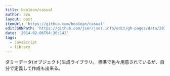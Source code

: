 ```yaml
---
title: boo1ean/casual
author: azu
layout: post
itemUrl: 'https://github.com/boo1ean/casual'
editJSONPath: 'https://github.com/jser/jser.info/edit/gh-pages/data/2014/02/index.json'
date: '2014-02-06T04:30:14Z'
tags:
  - JavaScript
  - library
---
```

ダミーデータ(オブジェクト)生成ライブラリ。
標準で色々用意されているが、自分で定義して作成も出来る。
